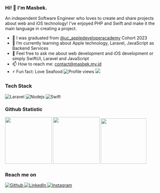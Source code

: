 ### Hi! 👋 I'm Masbek.

An independent Software Engineer who loves to create and share projects about web and iOS technology! I've enjoyed PHP and Swift and make it the main language in creating a project.

- 🔭 I was graduated from <a href="https://appledeveloperacademy.uc.ac.id/">@uc_appledeveloperacademy</a> Cohort 2023
- 🌱 I’m currently learning about Apple technology, Laravel, JavaScript as Backend Services
- 💬 Feel free to ask me about web development and iOS development or simply SwiftUI, Laravel and JavaScript
- 📫 How to reach me: contact@masbek.my.id
- ⚡ Fun fact: Love Seafood
![Profile views](https://komarev.com/ghpvc/?username=masbekkk&color=gray)
![](https://hit.yhype.me/github/profile?user_id=51844971)

### Tech Stack
  <p>
  <img alt="Laravel" src="https://img.shields.io/badge/Laravel-FF2D20?style=flat-square&logo=laravel&logoColor=white" />
  <img alt="Nodejs" src="https://img.shields.io/badge/-Nodejs-43853d?style=flat-square&logo=Node.js&logoColor=white" />
  <img alt="Swift" src="https://img.shields.io/badge/Swift-FA7343?style=flat-square&logo=swift&logoColor=white" />
</p>
  
### Github Statistic
<a href="https://github.com/masbekkk?tab=repositories&q=&type=&language=&sort=stargazers"><img height="154" src="https://github-readme-stats.vercel.app/api?username=masbekkk&show_icons=true&theme=react&count_private=true&hide=contribs" /></a>
  <img height="154" src="https://github-readme-stats.vercel.app/api/top-langs/?username=masbekkk&layout=compact&theme=react&langs_count=6" />
  <a href="https://wakatime.com/@masbekkk"><img height="150" src="https://github-readme-stats.vercel.app/api/wakatime?username=masbekkk&layout=compact&theme=react&langs_count=6" /></a>

### Reach me on
<p>
  <a href="https://github.com/masbekkk" target="_blank">
    <img alt="Github" src="https://img.shields.io/badge/GitHub-%2312100E.svg?&style=for-the-badge&logo=Github&logoColor=white" />
  </a> 
  <a href="https://www.linkedin.com/in/mohammad-subkhan" target="_blank">
    <img alt="LinkedIn" src="https://img.shields.io/badge/LinkedIn-0077B5?style=for-the-badge&logo=linkedin&logoColor=white" />
  </a>
  <a href="https://instagram/subkhaaan13" target="_blank">
    <img alt="Instagram" src="https://img.shields.io/badge/Instagram-E4405F?style=for-the-badge&logo=instagram&logoColor=white" />
  </a>

</p>
